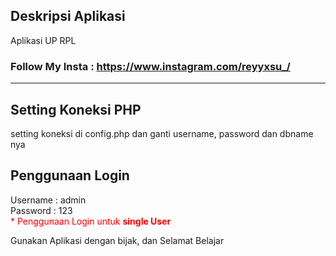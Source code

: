 ## Deskripsi Aplikasi 
Aplikasi UP RPL


### Follow My Insta : <a href="https://www.instagram.com/reyyxsu_/">https://www.instagram.com/reyyxsu_/</a>


<hr>

## Setting Koneksi PHP
setting koneksi di config.php dan ganti username, password dan dbname nya

## Penggunaan Login
Username : admin
<br/>
Password : 123
<br>
<span style="color:red">* Penggunaan Login untuk <b>single User</b> </span>




Gunakan Aplikasi dengan bijak, dan Selamat Belajar
